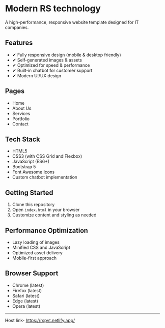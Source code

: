 # Modern RS technology

A high-performance, responsive website template designed for IT companies.

## Features

- ✔ Fully responsive design (mobile & desktop friendly)
- ✔ Self-generated images & assets
- ✔ Optimized for speed & performance
- ✔ Built-in chatbot for customer support
- ✔ Modern UI/UX design

## Pages

- Home
- About Us
- Services
- Portfolio
- Contact

## Tech Stack

- HTML5
- CSS3 (with CSS Grid and Flexbox)
- JavaScript (ES6+)
- Bootstrap 5
- Font Awesome Icons
- Custom chatbot implementation

## Getting Started

1. Clone this repository
2. Open `index.html` in your browser
3. Customize content and styling as needed

## Performance Optimization

- Lazy loading of images
- Minified CSS and JavaScript
- Optimized asset delivery
- Mobile-first approach

## Browser Support

- Chrome (latest)
- Firefox (latest)
- Safari (latest)
- Edge (latest)
- Opera (latest)
--------------------------------------------------------------------------------------------------------------------------------------------------------------------------------------------------------------------

Host link-  https://rspvt.netlify.app/
